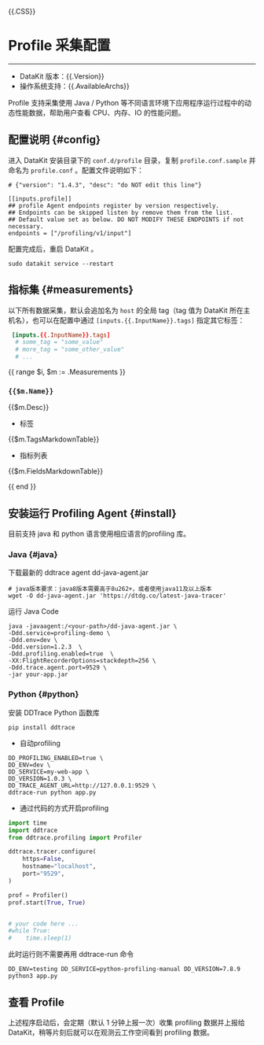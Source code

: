 {{.CSS}}
# Profile 采集配置
---

- DataKit 版本：{{.Version}}
- 操作系统支持：{{.AvailableArchs}}

Profile 支持采集使用 Java / Python 等不同语言环境下应用程序运行过程中的动态性能数据，帮助用户查看 CPU、内存、IO 的性能问题。

## 配置说明 {#config}

进入 DataKit 安装目录下的 `conf.d/profile` 目录，复制 `profile.conf.sample` 并命名为  `profile.conf` 。配置文件说明如下：

```shell
# {"version": "1.4.3", "desc": "do NOT edit this line"}

[[inputs.profile]]
## profile Agent endpoints register by version respectively.
## Endpoints can be skipped listen by remove them from the list.
## Default value set as below. DO NOT MODIFY THESE ENDPOINTS if not necessary.
endpoints = ["/profiling/v1/input"]
```

配置完成后，重启 DataKit 。

```shell
sudo datakit service --restart
```

## 指标集 {#measurements}

以下所有数据采集，默认会追加名为 `host` 的全局 tag（tag 值为 DataKit 所在主机名），也可以在配置中通过 `[inputs.{{.InputName}}.tags]` 指定其它标签：

``` toml
 [inputs.{{.InputName}}.tags]
  # some_tag = "some_value"
  # more_tag = "some_other_value"
  # ...
```

{{ range $i, $m := .Measurements }}

### `{{$m.Name}}`

{{$m.Desc}}

-  标签

{{$m.TagsMarkdownTable}}

- 指标列表

{{$m.FieldsMarkdownTable}}

{{ end }}

## 安装运行 Profiling Agent {#install}

目前支持 java 和 python 语言使用相应语言的profiling 库。

### Java {#java}

下载最新的 ddtrace agent dd-java-agent.jar

```shell
# java版本要求：java8版本需要高于8u262+，或者使用java11及以上版本
wget -O dd-java-agent.jar 'https://dtdg.co/latest-java-tracer'
```

运行 Java Code

```shell
java -javaagent:/<your-path>/dd-java-agent.jar \
-Ddd.service=profiling-demo \
-Ddd.env=dev \
-Ddd.version=1.2.3  \
-Ddd.profiling.enabled=true  \
-XX:FlightRecorderOptions=stackdepth=256 \
-Ddd.trace.agent.port=9529 \
-jar your-app.jar 
```

### Python {#python}

安装 DDTrace Python 函数库

```shell
pip install ddtrace
```

- 自动profiling

```shell
DD_PROFILING_ENABLED=true \
DD_ENV=dev \
DD_SERVICE=my-web-app \
DD_VERSION=1.0.3 \
DD_TRACE_AGENT_URL=http://127.0.0.1:9529 \
ddtrace-run python app.py
```

- 通过代码的方式开启profiling

```python
import time
import ddtrace
from ddtrace.profiling import Profiler

ddtrace.tracer.configure(
    https=False,
    hostname="localhost",
    port="9529",
)

prof = Profiler()
prof.start(True, True)


# your code here ...
#while True:
#    time.sleep(1)

```

此时运行则不需要再用 ddtrace-run 命令

```shell
DD_ENV=testing DD_SERVICE=python-profiling-manual DD_VERSION=7.8.9 python3 app.py
```

## 查看 Profile

上述程序启动后，会定期（默认 1 分钟上报一次）收集 profiling 数据并上报给 DataKit，稍等片刻后就可以在观测云工作空间看到 profiling 数据。
